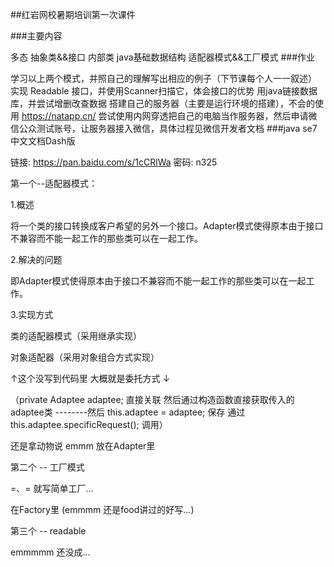 ##红岩网校暑期培训第一次课件

###主要内容

多态
抽象类&&接口
内部类
java基础数据结构
适配器模式&&工厂模式
###作业

学习以上两个模式，并照自己的理解写出相应的例子（下节课每个人一一叙述）
实现 Readable 接口，并使用Scanner扫描它，体会接口的优势
用java链接数据库，并尝试增删改查数据
搭建自己的服务器（主要是运行环境的搭建），不会的使用 https://natapp.cn/ 尝试使用内网穿透把自己的电脑当作服务器，然后申请微信公众测试账号，让服务器接入微信，具体过程见微信开发者文档
###java se7中文文档Dash版

链接: https://pan.baidu.com/s/1cCRlWa 密码: n325





第一个--适配器模式：

1.概述

将一个类的接口转换成客户希望的另外一个接口。Adapter模式使得原本由于接口不兼容而不能一起工作的那些类可以在一起工作。

2.解决的问题

即Adapter模式使得原本由于接口不兼容而不能一起工作的那些类可以在一起工作。

3.实现方式

类的适配器模式（采用继承实现）

对象适配器（采用对象组合方式实现）

↑这个没写到代码里    大概就是委托方式 ↓

（private Adaptee adaptee; 直接关联 然后通过构造函数直接获取传入的adaptee类  --------然后 this.adaptee = adaptee; 保存  通过this.adaptee.specificRequest();  调用）

还是拿动物说   emmm 放在Adapter里





第二个 -- 工厂模式

=、= 就写简单工厂...

在Factory里 (emmmm 还是food讲过的好写...)



第三个 -- readable 

emmmmm 还没成...

